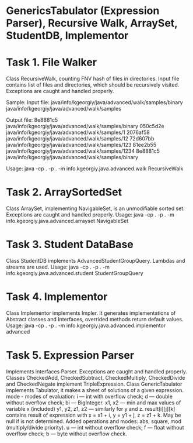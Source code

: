 # GenericsTabulator (Expression Parser), Recursive Walk, ArraySet, StudentDB, Implementor

<h1>Task 1. File Walker</h1>
  Class RecursiveWalk, counting FNV hash of files in directories.
  Input file contains list of files and directories, which should be recursively visited. Exceptions are caught and handled properly.

Sample:
  Input file:
      java/info/kgeorgiy/java/advanced/walk/samples/binary
      java/info/kgeorgiy/java/advanced/walk/samples

  Output file:
      8e8881c5 java/info/kgeorgiy/java/advanced/walk/samples/binary
      050c5d2e java/info/kgeorgiy/java/advanced/walk/samples/1
      2076af58 java/info/kgeorgiy/java/advanced/walk/samples/12
      72d607bb java/info/kgeorgiy/java/advanced/walk/samples/123
      81ee2b55 java/info/kgeorgiy/java/advanced/walk/samples/1234
      8e8881c5 java/info/kgeorgiy/java/advanced/walk/samples/binary

  Usage: java -cp . -p . -m info.kgeorgiy.java.advanced.walk RecursiveWalk <full classname>
       
<h1>Task 2. ArraySortedSet</h1> 
  Class ArraySet, implementing NavigableSet, is an unmodifiable sorted set. Exceptions are caught and handled properly.
  Usage: java -cp . -p . -m info.kgeorgiy.java.advanced.arrayset NavigableSet <full classname> 
  
<h1>Task 3. Student DataBase</h1>  
  Class StudentDB implements AdvancedStudentGroupQuery.
  Lambdas and streams are used.
  Usage: java -cp . -p . -m info.kgeorgiy.java.advanced.student StudentGroupQuery <full classname> 

<h1>Task 4. Implementor</h1>
  Class Implementor implements Impler. It generates implementations of Abstract classes and Interfaces, overrided methods return default values.
  Usage: java -cp . -p . -m info.kgeorgiy.java.advanced.implementor advanced <full classname>   
    
<h1>Task 5. Expression Parser</h1>
  Implements interfaces Parser. Exceptions are caught and handled properly.
  Classes CheckedAdd, CheckedSubtract, CheckedMultiply, CheckedDivide and CheckedNegate implement TripleExpression.
  Class GenericTabulator implements Tabulator, it makes a sheet of solutions of a given expression.
  mode - modes of evaluation:
    i — int with overflow check;
    d — double without overflow check;
    bi — BigInteger.
    x1, x2 — min and max values of variable x (included)
    y1, y2, z1, z2 — similarly for y and z.
  result[i][j][k] contains result of expression with x = x1 + i, y = y1 + j, z = z1 + k. May be null if is not determined.
  Added operations and modes:
    abs, square, mod (multiply/divide priority).  
    u — int without overflow check;
    f — float without overflow check;
    b — byte without overflow check.
